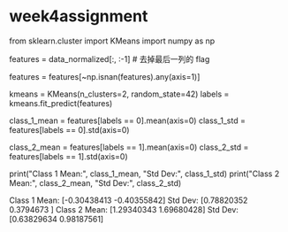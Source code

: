 # week4assignment

from sklearn.cluster import KMeans
import numpy as np


features = data_normalized[:, :-1]  # 去掉最后一列的 flag


features = features[~np.isnan(features).any(axis=1)]


kmeans = KMeans(n_clusters=2, random_state=42)
labels = kmeans.fit_predict(features)


class_1_mean = features[labels == 0].mean(axis=0)
class_1_std = features[labels == 0].std(axis=0)

class_2_mean = features[labels == 1].mean(axis=0)
class_2_std = features[labels == 1].std(axis=0)

print("Class 1 Mean:", class_1_mean, "Std Dev:", class_1_std)
print("Class 2 Mean:", class_2_mean, "Std Dev:", class_2_std)

Class 1 Mean: [-0.30438413 -0.40355842] Std Dev: [0.78820352 0.3794673 ]
Class 2 Mean: [1.29340343 1.69680428] Std Dev: [0.63829634 0.98187561]
